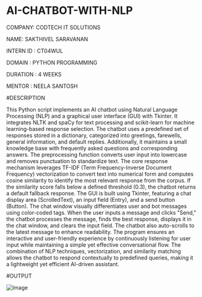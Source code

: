 # AI-CHATBOT-WITH-NLP

COMPANY: CODTECH IT SOLUTIONS

NAME: SAKTHIVEL SARAVANAN

INTERN ID : CT04WUL

DOMAIN : PYTHON PROGRAMMING

DURATION : 4 WEEKS

MENTOR : NEELA SANTOSH

#DESCRIPTION

This Python script implements an AI chatbot using Natural Language Processing (NLP) and a graphical user interface (GUI) with Tkinter. It integrates NLTK and spaCy for text processing and scikit-learn for machine learning-based response selection. The chatbot uses a predefined set of responses stored in a dictionary, categorized into greetings, farewells, general information, and default replies. Additionally, it maintains a small knowledge base with frequently asked questions and corresponding answers. The preprocessing function converts user input into lowercase and removes punctuation to standardize text. The core response mechanism leverages TF-IDF (Term Frequency-Inverse Document Frequency) vectorization to convert text into numerical form and computes cosine similarity to identify the most relevant response from the corpus. If the similarity score falls below a defined threshold (0.3), the chatbot returns a default fallback response. The GUI is built using Tkinter, featuring a chat display area (ScrolledText), an input field (Entry), and a send button (Button). The chat window visually differentiates user and bot messages using color-coded tags. When the user inputs a message and clicks "Send," the chatbot processes the message, finds the best response, displays it in the chat window, and clears the input field. The chatbot also auto-scrolls to the latest message to enhance readability. The program ensures an interactive and user-friendly experience by continuously listening for user input while maintaining a simple yet effective conversational flow. The combination of NLP techniques, vectorization, and similarity matching allows the chatbot to respond contextually to predefined queries, making it a lightweight yet efficient AI-driven assistant.

#OUTPUT

![Image](https://github.com/user-attachments/assets/9134fbad-858a-40ea-92a8-2157c59ad4f7)

